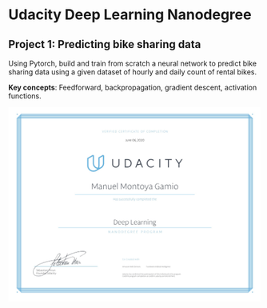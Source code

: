 # Udacity Deep Learning Nanodegree

## Project 1: Predicting bike sharing data
Using Pytorch, build and train from scratch a neural network to predict bike sharing data using a given dataset of hourly and daily count of rental bikes.

__Key concepts__: Feedforward, backpropagation, gradient descent, activation functions.

![](Certificate.png)